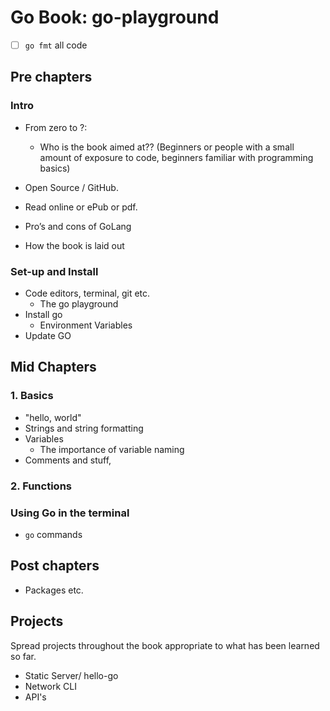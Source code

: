 # Go Book: go-playground

- [ ] `go fmt` all code

## Pre chapters

### Intro

- From zero to ?:
  - Who is the book aimed at?? (Beginners or people with a small amount of
    exposure to code, beginners familiar with programming basics)
- Open Source / GitHub.
- Read online or ePub or pdf.

- Pro’s and cons of GoLang
- How the book is laid out

### Set-up and Install

- Code editors, terminal, git etc.
  - The go playground
- Install go
  - Environment Variables
- Update GO

## Mid Chapters

### 1. Basics

- "hello, world"
- Strings and string formatting
- Variables
  - The importance of variable naming
- Comments and stuff,

### 2. Functions

### Using Go in the terminal

- `go` commands

## Post chapters

- Packages etc.

## Projects

Spread projects throughout the book appropriate to what has been learned so far.
- Static Server/ hello-go
- Network CLI
- API's

